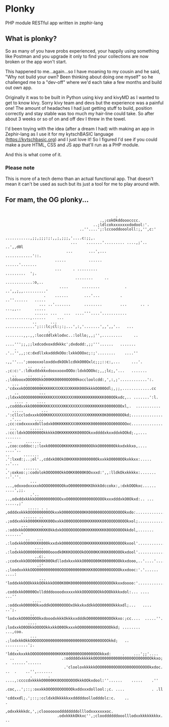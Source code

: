 # Plonky
PHP module RESTful app written in zephir-lang

## What is plonky?
So as many of you have probs experienced, your happily using something like Postman and you upgrade it only to find your collections are now broken or the app won't start.

This happened to me...again...so I have moaning to my cousin and he said, "Why not build your own? Been thinking about doing one myself" so he challenged me to a "dev-off" where we'd each take a few months and build out own app.

Originally it was to be built in Python using kivy and kivyMD as I wanted to get to know kivy. Sorry kivy team and devs but the experience was a painful one! The amount of headaches I had just getting stuff to build, position correctly and stay stable was too much my hair-line could take. So after about 3 weeks or so of on and off dev I threw in the towel.

I'd been toying with the idea (after a dream I had) with making an app in Zephir-lang as I use it for my kytschBASIC language (https://kytschbasic.org) and I just love it! So I figured I'd see if you could make a pure HTML, CSS and JS app that'll run as a PHP module.

And this is what come of it.

### Please note
This is more of a tech demo than an actual functional app. That doesn't mean it can't be used as such but its just a tool for me to play around with.

## For mam, the OG plonky...
```console
                                                                                                    
                                                 .                                                  
                                          .,;cokOkddooocccc.                                        
                                       ..;ldlcokxxxxxxxdodool:'.                                    
                                 ..''....';:lccooddooololl:;,'',c:'                                 
                               ...........,;;,;;;:;:,,;,;;;,'....c:;;,.                             
                             ...    .......'......... ....,;'.. ..',,d0l                            
                           ...       ...',...            ............'::.                           
                      .....          ......                 ......'.......                          
                      ...     . .........                     .........  ';.                        
                               ........     ..                ............:o,..                     
                        ....      ........           .        ..',,;,,..........'                   
                 .    ......       ...'...         .            ..''......   .....                  
               ... ..'.......      ........        ...      .. . ...,,..      .....                 
             ...... ...   ...  ....'''....'...........   ...........,......     ...                 
            ..      ...   .............';:::lc;cl:;:;...',:,'.......',,',,'..   ...                 
                   .     ........,,.,,:loccddlxklodxc..:lollo;,,;'',.........     ..                
                          ....''';;,;;lxdcodxoxddkkkc';dxdodd:,;;'''......   .......                
    .                     .'..'',,;:c:dxdllxkxdddkOOo:lxkkOOOxc;:;'........    ....''               
                         .,,''...';ooooxxoloxddxdkOOklcdkkO00Oxlc;;;::c:,...     ...'.              
          ..    ..      .;c:c:'.:ldkxddxkkxdooxxooxOOOo:ldxkOOOkc;,,;lc;,'...   .......             
   ..     ..    ..     .;lddoooxOOO00OkkO00KK00000OOO00koccloolcdd:,',:,;'............':.           
   ...   .     ..     .'cdxxxkOOOO0000KKKKKKXXXKXXXKKKK00OkkkkOO00Odl;,;;,.............cc           
    ..         ...    .;ldxxkOOOO0000KKKKKKXXXXKKXXXXKKKKKKKKKKKKK000OOkxdc,.. .......':l.          
    .... .    ....   .,codddxxkkO0000KKKKXXXXXXKKXXXXXXXXKKKKKKKK00000OOOxl,.  ...........          
   .....        ... .':cllcclodxxxkOO0KKKXXXXXXXXXXXXXXXXKKKKKK0K00000OOOkd;..............          
  .'...      ....   .;cc:codxxxxxdollodxk00KKKKKKXXXKKKKKK0000000OOO00OOOOxc..............          
  ...      ......   .:cc:ldxkOO00000OkkkkkO0KKKKKKKK000OOkxxddddxkxxddxkOOkd;.,.... .......         
 ..      .......   .,coo:coddoc:;:loxk0000OO0KKKKKKK0000OOkkO000000Okkxdxkkxo,....  ....'..         
..      .......   .':lxxd:;..;ol'.,cddxkO0OkO0KKKKK0000000OkxxkkO0000OOkxkkxx:.....    ..'...       
.       .......   .';oxkxo:;:codolokOOOO00OkkO0KK0000K0Oxxxd:',,:lldkOkxkkkkx:.......   ..'.''.     
           ...   ...,odxxodxxxxxkOOOO0000OOkxO0000000KKOkkkOdccokx:,:dxkOOOkxc......   ....',;;.    
           .'..   ..,odxddxkkkkOO0000000OOOxxO000OO000000OOOOOkxxxdddxkO0Okxd:.. ...    .....,;'    
          ..... . . ,odddxxkkkOOO000000OOkxxkO000OOO000KK000000OOOOOOOOOOkxdo:...............'''    
        ...... ..  .;oddxxkkkO000KKKKK00OxxkkO00OOOO000KKKKKKK00OOOOOOOOOkxol;...............,,.    
       ...      .  .:oddxkkOO00KKKKKKK0kkdxkOOOOOOOOO0KKKKKKKKKK0OOOOOOOkkdol,....... .......'      
         ..   ...  .:lodxkkOO00KKKK000kxxdxkO000OOOOOO0KKKKKKKKKK00OOOOOkxool'............';,.      
    .        ....  .:lodxkkOO000000000Oooodk0KKKOOOOOkOOO00KKXKKK000OOOkxdool'............,,'.      
             ..c:. .;codxxkkOOO00000K00OkdllodxkxxkkkO000OO00K000000OOkkxdooo,..'....'......:.      
              .:'  .;loodxxkkkOOO0000000000OOOO0000000KKKK0OO0000OOOOOkxxdooc:'.'...... ....:       
               ...  'loddxkkOOOkkkkOOkkkkOO00K00K00000000000OOOOOOOOkkxxdoooo:'............'.       
                    .coddxkkO0000OxllddddoooodxxxxxkkkOOOOOOOOkkOOOkkkkxdol:... ....  ...''         
            ....    .:oddxxkO0000OkxoddkOO000OOOOxOkkxkxddkkOOO000OOkkkxdl;...   .... ..';.         
           ..        'lodxxkOO0OOOOOkxdooodxkkkOkkkxxdddkO000O0000OOOkkxo:;cc....  .....''.         
          ....        ;lodxxkO0OOkkOOOOOkkxkkO00OkxxxkOO0O000000OOOOOkkd; ........   ...,coo.       
           ...        .;lodxkkOkkOOOOOOO00000000000000000OOO0000OOOOkkd;   ..   ..........';.       
     .                  'lddxxkxxkkOOOOO0000000KKKK000000OO0000OOOkkxd:     .    ...';;'....        
  ..                     .:odddddxkkkkkOOOO00000000000000OO0000OOkkxo;      .  ......'......        
                          .'clooloxkkkkkOOO00000OOOOOO00OOOOOOOOkxdoc. ..  .    ..'',.......        
           .       .     ....,:ccccdxkkkkO0000KK0OOOOOOOOkkkOOkxdool:''......    .....    .''       
                        .coc,..';::;:oxxkkOOOOOOOOOOOOkxddxxxdollool:;c. ....            . .ll      
                       'cddxxdl;.';::;:ccldxkOkkkkkxxdddddoollodddolc:c.    ..               .      
                       ,odxxkkkkdc,',;cloooooooddddddddolllodxxxxxxxoc.                             
                       .odxkkkkOkkxc'',;clooddddddooolllodxxkkkkkkkkx. ..     
```                      